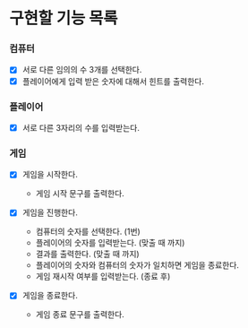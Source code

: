 # 구현할 기능 목록

### 컴퓨터

- [x] 서로 다른 임의의 수 3개를 선택한다.
- [x] 플레이어에게 입력 받은 숫자에 대해서 힌트를 출력한다.

### 플레이어

- [x] 서로 다른 3자리의 수를 입력받는다.

### 게임

- [x] 게임을 시작한다.
    - 게임 시작 문구를 출력한다.
  
- [x] 게임을 진행한다.
    - 컴퓨터의 숫자를 선택한다. (1번)
    - 플레이어의 숫자를 입력받는다. (맞출 때 까지)
    - 결과를 출력한다. (맞출 때 까지)
    - 플레이어의 숫자와 컴퓨터의 숫자가 일치하면 게임을 종료한다.
    - 게임 재시작 여부를 입력받는다. (종료 후)

- [x] 게임을 종료한다.
    - 게임 종료 문구를 출력한다.
